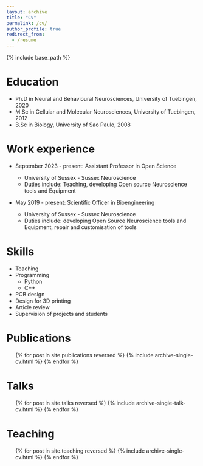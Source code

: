 ```yaml
---
layout: archive
title: "CV"
permalink: /cv/
author_profile: true
redirect_from:
  - /resume
---
```


{% include base_path %}

Education
======
* Ph.D in Neural and Behavioural Neurosciences, University of Tuebingen, 2020
* M.Sc in Cellular and Molecular Neurosciences, University of Tuebingen, 2012
* B.Sc in Biology, University of Sao Paulo, 2008

Work experience
======
* September 2023 - present: Assistant Professor in Open Science
  * University of Sussex - Sussex Neuroscience
  * Duties include: Teaching, developing Open source Neuroscience tools and Equipment

* May 2019 - present: Scientific Officer in Bioengineering
  * University of Sussex - Sussex Neuroscience
  * Duties include: developing Open Source Neuroscience tools and Equipment, repair and customisation of tools

  
Skills
======
* Teaching
* Programming
  * Python
  * C++
* PCB design
* Design for 3D printing
* Article review
* Supervision of projects and students

Publications
======
  <ul>{% for post in site.publications reversed %}
    {% include archive-single-cv.html %}
  {% endfor %}</ul>
  
Talks
======
  <ul>{% for post in site.talks reversed %}
    {% include archive-single-talk-cv.html  %}
  {% endfor %}</ul>
  
Teaching
======
  <ul>{% for post in site.teaching reversed %}
    {% include archive-single-cv.html %}
  {% endfor %}</ul>
  

